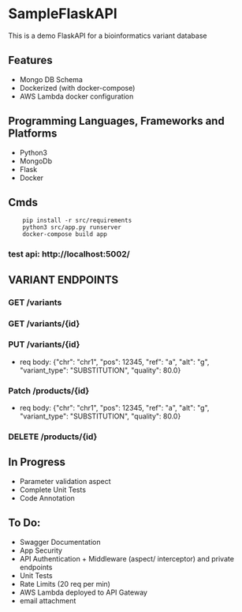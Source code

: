 # SampleFlaskAPI
This is a demo FlaskAPI for a bioinformatics variant database

## Features
 - Mongo DB Schema 
 - Dockerized (with docker-compose)
 - AWS Lambda docker configuration

## Programming Languages, Frameworks and Platforms
 - Python3
 - MongoDb
 - Flask
 - Docker

## Cmds
```
    pip install -r src/requirements
    python3 src/app.py runserver
    docker-compose build app
```

### test api: http://localhost:5002/

## VARIANT ENDPOINTS
### GET /variants
### GET /variants/{id}
### PUT /variants/{id}
 - req body: {"chr": "chr1", "pos": 12345, "ref": "a", "alt": "g", "variant_type": "SUBSTITUTION", "quality": 80.0}
### Patch /products/{id}
 - req body: {"chr": "chr1", "pos": 12345, "ref": "a", "alt": "g", "variant_type": "SUBSTITUTION", "quality": 80.0}
### DELETE /products/{id}


## In Progress
 - Parameter validation aspect
 - Complete Unit Tests
 - Code Annotation


## To Do:
 - Swagger Documentation
 - App Security
 - API Authentication + Middleware (aspect/ interceptor) and private endpoints
 - Unit Tests
 - Rate Limits (20 req per min)
 - AWS Lambda deployed to API Gateway
 - email attachment